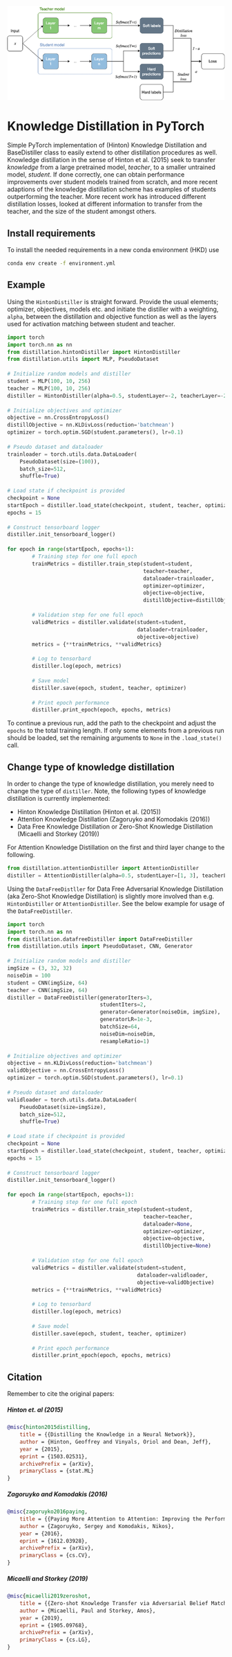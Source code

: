 ![Hinton Knowledge Distillation](/hintonKD.png)

# Knowledge Distillation in PyTorch
Simple PyTorch implementation of (Hinton) Knowledge Distillation and BaseDistiller class to easily extend to other distillation procedures as well. Knowledge distillation in the sense of Hinton et al. (2015) seek to transfer *knowledge* from a large pretrained model, *teacher*, to a smaller untrained model, *student*. If done correctly, one can obtain performance improvements over student models trained from scratch, and more recent adaptions of the knowledge distillation scheme has examples of students outperforming the teacher. More recent work has introduced different distillation losses, looked at different information to transfer from the teacher, and the size of the student amongst others.

## Install requirements
To install the needed requirements in a new conda environment (HKD) use

```bash
conda env create -f environment.yml
```

## Example
Using the `HintonDistiller` is straight forward. Provide the usual elements; optimizer, objectives, models etc. and initiate the distiller with a weighting, `alpha`, between the distillation and objective function as well as the layers used for activation matching between student and teacher.

```python
import torch
import torch.nn as nn
from distillation.hintonDistiller import HintonDistiller
from distillation.utils import MLP, PseudoDataset

# Initialize random models and distiller
student = MLP(100, 10, 256)
teacher = MLP(100, 10, 256)
distiller = HintonDistiller(alpha=0.5, studentLayer=-2, teacherLayer=-2)

# Initialize objectives and optimizer
objective = nn.CrossEntropyLoss()
distillObjective = nn.KLDivLoss(reduction='batchmean')
optimizer = torch.optim.SGD(student.parameters(), lr=0.1)

# Pseudo dataset and dataloader 
trainloader = torch.utils.data.DataLoader(
    PseudoDataset(size=(100)),
    batch_size=512,
    shuffle=True)

# Load state if checkpoint is provided
checkpoint = None
startEpoch = distiller.load_state(checkpoint, student, teacher, optimizer)
epochs = 15

# Construct tensorboard logger
distiller.init_tensorboard_logger()

for epoch in range(startEpoch, epochs+1):
        # Training step for one full epoch
        trainMetrics = distiller.train_step(student=student,
                                            teacher=teacher,
                                            dataloader=trainloader,
                                            optimizer=optimizer,
                                            objective=objective,
                                            distillObjective=distillObjective)
        
        # Validation step for one full epoch
        validMetrics = distiller.validate(student=student,
                                          dataloader=trainloader,
                                          objective=objective)
        metrics = {**trainMetrics, **validMetrics}
        
        # Log to tensorbard
        distiller.log(epoch, metrics)

        # Save model
        distiller.save(epoch, student, teacher, optimizer)
        
        # Print epoch performance
        distiller.print_epoch(epoch, epochs, metrics)
```

To continue a previous run, add the path to the checkpoint and adjust the `epochs` to the total training length. If only some elements from a previous run should be loaded, set the remaining arguments to `None` in the `.load_state()` call.

## Change type of knowledge distillation
In order to change the type of knowledge distillation, you merely need to change the type of `distiller`. Note, the following types of knowledge distillation is currently implemented:
 - Hinton Knowledge Distillation (Hinton et al. (2015))
 - Attention Knowledge Distillation (Zagoruyko and Komodakis (2016))
 - Data Free Knowledge Distillation or Zero-Shot Knowledge Distillation (Micaelli and Storkey (2019))
 
 For Attention Knowledge Distillation on the first and third layer change to the following.

```python
from distillation.attentionDistiller import AttentionDistiller
distiller = AttentionDistiller(alpha=0.5, studentLayer=[1, 3], teacherLayer=[1, 3])
```

Using the `DataFreeDistller` for Data Free Adversarial Knowledge Distillation (aka Zero-Shot Knowledge Distillation) is slightly more involved than e.g. `HintonDistiller` or `AttentionDistiller`. See the below example for usage of the `DataFreeDistiller`.

```python
import torch
import torch.nn as nn
from distillation.datafreeDistiller import DataFreeDistiller
from distillation.utils import PseudoDataset, CNN, Generator

# Initialize random models and distiller
imgSize = (3, 32, 32)
noiseDim = 100
student = CNN(imgSize, 64)
teacher = CNN(imgSize, 64)
distiller = DataFreeDistiller(generatorIters=3,
                              studentIters=2,
                              generator=Generator(noiseDim, imgSize),
                              generatorLR=1e-3,
                              batchSize=64,
                              noiseDim=noiseDim,
                              resampleRatio=1)

# Initialize objectives and optimizer
objective = nn.KLDivLoss(reduction='batchmean')
validObjective = nn.CrossEntropyLoss()
optimizer = torch.optim.SGD(student.parameters(), lr=0.1)

# Pseudo dataset and dataloader 
validloader = torch.utils.data.DataLoader(
    PseudoDataset(size=imgSize),
    batch_size=512,
    shuffle=True)

# Load state if checkpoint is provided
checkpoint = None
startEpoch = distiller.load_state(checkpoint, student, teacher, optimizer)
epochs = 15

# Construct tensorboard logger
distiller.init_tensorboard_logger()

for epoch in range(startEpoch, epochs+1):
        # Training step for one full epoch
        trainMetrics = distiller.train_step(student=student,
                                            teacher=teacher,
                                            dataloader=None,
                                            optimizer=optimizer,
                                            objective=objective,
                                            distillObjective=None)
        
        # Validation step for one full epoch
        validMetrics = distiller.validate(student=student,
                                          dataloader=validloader,
                                          objective=validObjective)
        metrics = {**trainMetrics, **validMetrics}
        
        # Log to tensorbard
        distiller.log(epoch, metrics)

        # Save model
        distiller.save(epoch, student, teacher, optimizer)
        
        # Print epoch performance
        distiller.print_epoch(epoch, epochs, metrics)
```

## Citation
Remember to cite the original papers:

##### Hinton et. al (2015)
```bibtex
@misc{hinton2015distilling,
    title = {{Distilling the Knowledge in a Neural Network}},
    author = {Hinton, Geoffrey and Vinyals, Oriol and Dean, Jeff},
    year = {2015},
    eprint = {1503.02531},
    archivePrefix = {arXiv},
    primaryClass = {stat.ML}
}
```

##### Zagoruyko and Komodakis (2016)
```bibtex
@misc{zagoruyko2016paying,
    title = {{Paying More Attention to Attention: Improving the Performance of Convolutional Neural Networks via Attention Transfer}},
    author = {Zagoruyko, Sergey and Komodakis, Nikos},
    year = {2016},
    eprint = {1612.03928},
    archivePrefix = {arXiv},
    primaryClass = {cs.CV},
}
```

##### Micaelli and Storkey (2019)
```bibtex
@misc{micaelli2019zeroshot,
    title = {{Zero-shot Knowledge Transfer via Adversarial Belief Matching}},
    author = {Micaelli, Paul and Storkey, Amos},
    year = {2019},
    eprint = {1905.09768},
    archivePrefix = {arXiv},
    primaryClass = {cs.LG},
}

```